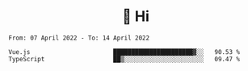 <h1 align="center">👋 Hi</h1>
<!-- <h3 align="center">An enthusiastic frontend developer</h3> -->

<!--START_SECTION:waka-->

```text
From: 07 April 2022 - To: 14 April 2022

Vue.js                       ██████████████████████▓░░   90.53 %
TypeScript                   ██▒░░░░░░░░░░░░░░░░░░░░░░   09.47 %
```

<!--END_SECTION:waka-->
